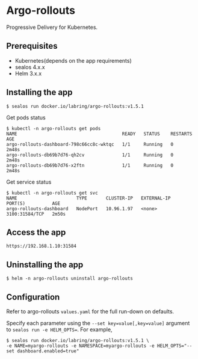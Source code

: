 # Argo-rollouts

Progressive Delivery for Kubernetes.

## Prerequisites

- Kubernetes(depends on the app requirements)
- sealos 4.x.x
- Helm 3.x.x

## Installing the app

```shell
$ sealos run docker.io/labring/argo-rollouts:v1.5.1
```

Get pods status

```shell
$ kubectl -n argo-rollouts get pods
NAME                                       READY   STATUS    RESTARTS   AGE
argo-rollouts-dashboard-798c66cc8c-wktqc   1/1     Running   0          2m48s
argo-rollouts-db69b7d76-qh2cv              1/1     Running   0          2m48s
argo-rollouts-db69b7d76-x2ftn              1/1     Running   0          2m48s
```

Get service status

```shell
$ kubectl -n argo-rollouts get svc
NAME                      TYPE       CLUSTER-IP   EXTERNAL-IP   PORT(S)          AGE
argo-rollouts-dashboard   NodePort   10.96.1.97   <none>        3100:31584/TCP   2m50s
```

## Access the app

```
https://192.168.1.10:31584
```

## Uninstalling the app

```shell
$ helm -n argo-rollouts uninstall argo-rollouts
```

## Configuration

Refer to  argo-rollouts `values.yaml` for the full run-down on defaults.

Specify each parameter using the `--set key=value[,key=value]` argument to `sealos run -e HELM_OPTS=`. For example,

```shell
$ sealos run docker.io/labring/argo-rollouts:v1.5.1 \
-e NAME=myargo-rollouts -e NAMESPACE=myargo-rollouts -e HELM_OPTS="--set dashboard.enabled=true"
```
